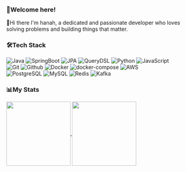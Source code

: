 ### 🥳Welcome here!

👋Hi there 
I'm hanah, a dedicated and passionate developer who loves solving problems and building things that matter.  


### 🛠️Tech Stack
![Java](https://img.shields.io/badge/Java-007396.svg?&style=flat-square&logo=Java&logoColor=white)
![SpringBoot](https://img.shields.io/badge/Spring-6DB33F.svg?&style=flat-square&logo=SpringBoot&logoColor=white)
![JPA](https://img.shields.io/badge/JPA-f8a22a.svg?&style=flat-square&logo=JPA&logoColor=white)
![QueryDSL](https://img.shields.io/badge/QueryDSL-ae6f09.svg?&style=flat-square&logo=QueryDSL&logoColor=white)
![Python](https://img.shields.io/badge/Python-3776AB?style=flat-square&logo=Python&logoColor=white)
![JavaScript](https://img.shields.io/badge/JavaScript-F7DF1E.svg?&style=flat-square&logo=JavaScript&logoColor=white)
<br>
![Git](https://img.shields.io/badge/Git-black.svg?&style=flat-square&logo=Git&logoColor=white)
![Github](https://img.shields.io/badge/Github-black.svg?&style=flat-square&logo=Github&logoColor=white)
![Docker](https://img.shields.io/badge/Docker-2496ED.svg?&style=flat-square&logo=Docker&logoColor=white)
![docker-compose](https://img.shields.io/badge/docker_compose-5765b7.svg?&style=flat-square&logo=docker-compose&logoColor=white)
![AWS](https://img.shields.io/badge/AWS-007AAC.svg?&style=flat-square&logo=AWS&logoColor=white)
<br>
![PostgreSQL](https://img.shields.io/badge/PostgreSQL-blue.svg?&style=flat-square&logo=PostgreSQL&logoColor=white)
![MySQL](https://img.shields.io/badge/MySQL-4479A1.svg?&style=flat-square&logo=PostgreSQL&logoColor=white)
![Redis](https://img.shields.io/badge/Redis-FF4438.svg?&style=flat-square&logo=Redis&logoColor=white)
![Kafka](https://img.shields.io/badge/Kafka-purple.svg?&style=flat-square&logo=apachekafka&logoColor=white)


### 📊My Stats
<a href="https://github.com/HanaHww2">
  <img height=170 align="center" src="https://github-readme-stats.vercel.app/api?username=HanaHww2&show_icons=true&theme=blueberry&card_width=400" />
</a>  
<a href="https://github.com/HanaHww2/Algo">
  <img height=170 align="center" src="http://mazassumnida.wtf/api/v2/generate_badge?boj=hanahwww" />
</a>  

<!--
**HanaHww2/HanaHww2** is a ✨ _special_ ✨ repository because its `README.md` (this file) appears on your GitHub profile.

Here are some ideas to get you started:

- 🔭 I’m currently working on ...
- 🌱 I’m currently learning ...
- 👯 I’m looking to collaborate on ...
- 🤔 I’m looking for help with ...
- 💬 Ask me about ...
- 📫 How to reach me: ...
- 😄 Pronouns: ...
- ⚡ Fun fact: ...
-->

